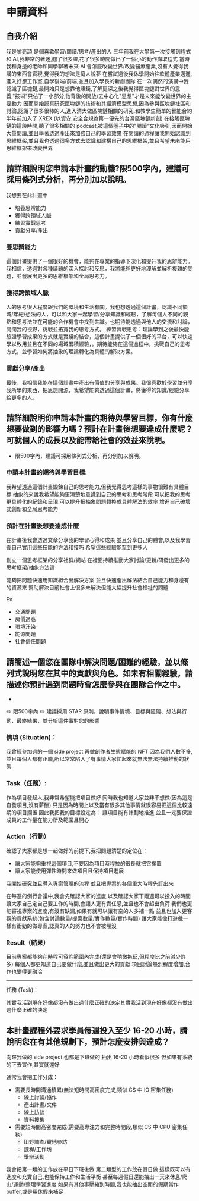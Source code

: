 # 申請資料

## 自我介紹
我是黎亮頡
是個喜歡學習/閱讀/思考/產出的人
三年前我在大學第一次接觸到程式和 AI,我非常的著迷,翹了很多課,花了很多時間做出了一個小的動作擷取程式
當時我和身邊的老師和同學聊著未來 AI 會怎麼改變世界/改變醫療產業,沒有人覺得我講的東西會實現,覺得我的想法是癡人說夢
在嘗試過後我休學開始往軟體產業邁進,進入好想工作室,自學後端/前端,並且加入學長的新創團隊
在一次偶然的演講中我認識了區塊鏈,最開始只是想靠他賺錢,了解更深之後我覺得區塊鏈對世界的意義,"技術"只佔了一小部分,他背後的開放/去中心化"思想"才是未來能改變世界的主要動力
因而開始認真研究區塊鏈的技術和其經濟模型思想,因為參與區塊鏈社區和討論,認識了很多很棒的人,進入清大做區塊鏈相關的研究,和教學生簡單的智能合約
半年前加入了 XREX (以資安,安全合規為第一優先的台灣區塊鏈新創)
在接觸區塊鏈的這段時間,聽了很多相關的 podcast,被這個圈子中的"閱讀"文化吸引,因而開始大量閱讀,並且學著透過產出來加強自己的學習效果
在閱讀的過程讓我開始認識到思維框架,並且我也透過很多方式去認識和建構自己的思維框架,並且希望未來能用思維框架來改變世界





## 請詳細說明您申請本計畫的動機?限500字內，建議可採用條列式分析，再分別加以說明。

我想要在此計畫中

- 培養思辨能力
- 獲得跨領域人脈
- 練習實戰思考
- 貢獻分享/產出

### 養思辨能力

這個計畫提供了一個很好的機會，能夠在專業的指導下深化和提升我的思辨能力。我相信，透過對各種議題的深入探討和反思，我將能夠更好地理解並解析複雜的問題，並發展出更多的思維框架和全局思考力。

### 獲得跨領域人脈

人的思考很大程度跟我們的環境和生活有關。我也想透過這個計畫，認識不同領域/年紀/想法的人，可以和大家一起學習/分享知識和經驗，了解每個人不同的觀點和思考法並在可能的合作機會中找到共識。也期待能透過與他人的交流和討論，開闊我的視野，挑戰並拓寬我的思考方式。
練習實戰思考：理論學到之後最快能驗證學習成果的方式就是實踐的結合，這個計畫提供了一個很好的平台，可以快速學以致用並且在不同的場域累積經驗，。期待能夠在這個過程中，挑戰自己的思考方式，並學習如何將抽象的理論轉化為具體的解決方案。
### 貢獻分享/產出

最後，我相信我能在這個計畫中產出有價值的分享與成果。我很喜歡於學習並分享我所學的東西，把思想開源，我希望能夠透過這個計畫，將獲得的知識/經驗分享給更多的人。


## 請詳細說明你申請本計畫的期待與學習目標，你有什麼想要做到的影響力嗎？預計在計畫後想要達成什麼呢？可就個人的成長以及能帶給社會的效益來說明。

- 限500字內，建議可採用條列式分析，再分別加以說明。

### 申請本計畫的期待與學習目標:
我希望透過這個計畫鍛鍊自己的思考能力,但我覺得思考這樣的事物很難有具體目標
抽象的來說我希望能夠更清楚地意識到自己的思考和思考階段
可以把我的思考更具體化的紀錄和呈現
可以提升把抽象問題轉換成具體解法的效率
增進自己破壞式創新和全局思考能力

### 預計在計畫後想要達成什麼

在計畫後我會透過文章分享我的學習心得和成果
並且分享自己的體會,以及我學習後自己實用這些技能的方法和技巧
希望這些經驗能幫到更多人

創立一個思考框架的分享社群/網站
在裡面持續推動大家討論/更新/研發出更多的思考框架/抽象方法論

能夠把問題快速用知識組合出解決方案
並且快速產出解法結合自己能力和身邊有的資源來
幫助解決目前社會上很多未解決但能大幅提升社會福祉的問題

Ex

- 交通問題
- 房價過高
- 環境汙染
- 能源問題
- 社會信任問題

## 請簡述一個您在團隊中解決問題/困難的經驗，並以條列式說明您在其中的貢獻與角色。如未有相關經驗，請描述你預計遇到問題時會怎麼參與在團隊合作之中。
*
✏️ 限500字內
✏️ 建議採用 STAR 原則，說明事件情境、目標與阻礙、想法與行動、最終結果，並分析這件事對您的影響

### 情境 (Situation)：

我曾經參加過的一個 side project 再做創作者生態賦能的 NFT
因為我們人數不多,並且每個人都有正職,所以常常陷入了有事情大家忙起來就無法無法持續推動的狀態

### Task（任務）:

作為項目發起人,我非常希望能把項目做好
同時我也知道大家並非不想做(因為這是自發項目,沒有薪酬)
只是因為時間上以及當有很多其他事情就很容易把這個比較遠期的項目擱置
因此我把我的目標設定為：
讓項目能有計劃地推進,並且一定要保證成員的工作量在能力所及範圍且開心

### Action（行動）

確認了大家都是想一起做好的前提下,我把問題清楚的定位在：
- 讓大家能夠重視這個項目,不要因為項目時程拉的很長就把它擱置
- 讓大家能使用彈性時間來做項目且保持項目進展

我開始研究並且導入專案管理的流程
並且把專案的各個重大時程先訂出來

在每週的例行會議中,我會先確認大家的進度,以及確認大家下兩週可以投入的時間
讓大家自己定自己要工作的時間,會讓人更有責任感,並且也不會超出負荷
我們也更能審視專案的進度,有沒有缺漏,如果有就可以讓有空的人多補一點
並且也加入更客觀的貢獻系統(包含討論數量/提案數量/實作數量/實作時間)
讓大家能像打遊戲一樣有衝勁的做專案,認真的人的努力也不會被埋沒

### Result（結果）

目前專案都能夠在時程可容許範圍內完成(還是會稍微拖延,但程度比之前減少許多)
每個人都更知道自己要做什麼,並且做出更大的貢獻
項目討論熱烈程度增加,合作也變得更融洽




------------


任務 (Task)：

其實我活到現在好像都沒有做出過什麼正確的決定其實我活到現在好像都沒有做出過什麼正確的決定

## 本計畫課程外要求學員每週投入至少 16-20 小時，請說明您在有其他規劃下，預計怎麼安排與達成？

向來我做的 side project 也都是下班做的
抽出 16-20 小時看似很多
但如果有系統的下去實作,其實就還好

通常我會把工作分成：
- 需要長時間溝通積累(無法短時間高密度完成,類似 CS 中 IO 密集任務)
  - 線上討論/協作
  - 產出計畫/文件
  - 線上訪談
  - 資料搜集
- 需要短時間高密度完成(需要高專注力和完整時間段,類似 CS 中 CPU 密集任務)
  - 田野調查/實地參訪
  - 課程/工作坊
  - 舉辦活動

我會把第一類的工作放在平日下班後做
第二類型的工作放在假日做
這樣既可以有進度和充實自己,也能保持工作和生活平衡
甚至每週假日還能抽出一天來休息/爬山/運動/整理學習進度
如果有其他事壓縮到時間,我也能抽出空閒的假期當作 buffer,或是用休假來補足